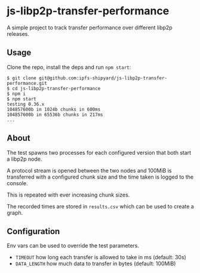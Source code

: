 # js-libp2p-transfer-performance

A simple project to track transfer performance over different libp2p releases.

## Usage

Clone the repo, install the deps and run `npm start`:

```console
$ git clone git@github.com:ipfs-shipyard/js-libp2p-transfer-performance.git
$ cd js-libp2p-transfer-performance
$ npm i
$ npm start
testing 0.36.x
104857600b in 1024b chunks in 600ms
104857600b in 65536b chunks in 217ms
...
```

## About

The test spawns two processes for each configured version that both start a libp2p node.

A protocol stream is opened between the two nodes and 100MiB is transferred with a configured chunk size and the time taken is logged to the console.

This is repeated with ever increasing chunk sizes.

The recorded times are stored in `results.csv` which can be used to create a graph.

## Configuration

Env vars can be used to override the test parameters.

- `TIMEOUT` how long each transfer is allowed to take in ms (default: 30s)
- `DATA_LENGTH` how much data to transfer in bytes (default: 100MiB)
